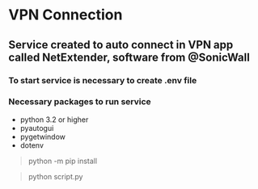 # VPN Connection

## Service created to auto connect in VPN app called NetExtender, software from @SonicWall

### To start service is necessary to create .env file


### Necessary packages to run service

- python 3.2 or higher
- pyautogui
- pygetwindow
- dotenv

> python -m pip install

> python script.py
